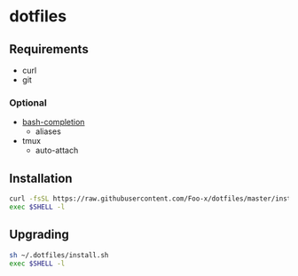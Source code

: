 # dotfiles

## Requirements

- curl
- git


### Optional

- [bash-completion](https://github.com/scop/bash-completion)
    - aliases
- tmux
    - auto-attach


## Installation

```bash
curl -fsSL https://raw.githubusercontent.com/Foo-x/dotfiles/master/install.sh | sh
exec $SHELL -l
```


## Upgrading

```bash
sh ~/.dotfiles/install.sh
exec $SHELL -l
```
